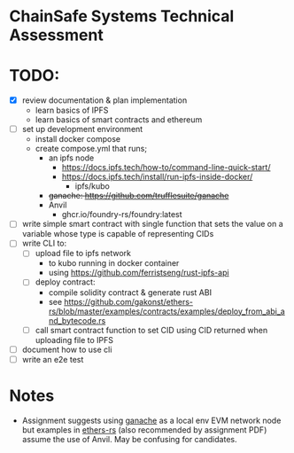 # ChainSafe Systems Technical Assessment

# TODO:

* [x] review documentation & plan implementation
  * learn basics of IPFS
  * learn basics of smart contracts and ethereum
* [ ] set up development environment
  * install docker compose
  * create compose.yml that runs;
    * an ipfs node 
      * https://docs.ipfs.tech/how-to/command-line-quick-start/
      * https://docs.ipfs.tech/install/run-ipfs-inside-docker/
        * ipfs/kubo
    * ~~ganache: https://github.com/trufflesuite/ganache~~
    * Anvil 
      * ghcr.io/foundry-rs/foundry:latest
* [ ] write simple smart contract with single function that sets the value on a
    variable whose type is capable of representing CIDs
* [ ] write CLI to:
  * [ ] upload file to ipfs network 
    * to kubo running in docker container
    * using https://github.com/ferristseng/rust-ipfs-api
  * [ ] deploy contract:
    * compile solidity contract & generate rust ABI
    * see https://github.com/gakonst/ethers-rs/blob/master/examples/contracts/examples/deploy_from_abi_and_bytecode.rs
  * [ ] call smart contract function to set CID using CID returned when
      uploading file to IPFS
* [ ] document how to use cli
* [ ] write an e2e test

# Notes

* Assignment suggests using [ganache](https://github.com/trufflesuite/ganache)
  as a local env EVM network node but examples in
  [ethers-rs](https://github.com/gakonst/ethers-rs) (also recommended by
  assignment PDF) assume the use of Anvil.
  May be confusing for candidates.


